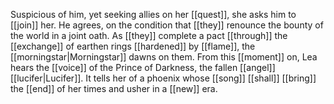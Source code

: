 Suspicious of him, yet seeking allies on her [[quest]], she asks him to [[join]] her. He agrees, on the condition that [[they]] renounce the bounty of the world in a joint oath. As [[they]] complete a pact [[through]] the [[exchange]] of earthen rings [[hardened]] by [[flame]], the [[morningstar|Morningstar]] dawns on them. From this [[moment]] on, Lea hears the [[voice]] of the Prince of Darkness, the fallen [[angel]] [[lucifer|Lucifer]]. It tells her of a phoenix whose [[song]] [[shall]] [[bring]] the [[end]] of her times and usher in a [[new]] era.